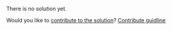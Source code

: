 
There is no solution yet.

Would you like to [contribute to the solution](https://github.com/BFEdev/BFE.dev-solutions/blob/main/question/how-http-works-http1.1-vs-http2_en.md)? [Contribute guidline](https://github.com/BFEdev/BFE.dev-solutions#how-to-contribute)
